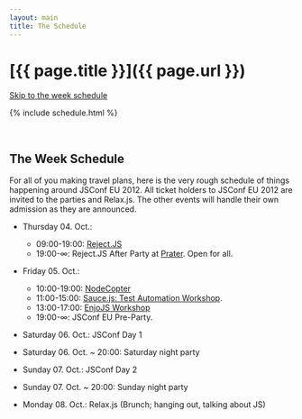 ```yaml
---
layout: main
title: The Schedule
---
```


# [{{ page.title }}]({{ page.url }})

[Skip to the week schedule](#week)

  {% include schedule.html %}

  <a name="week">&nbsp;</a>

## The Week Schedule

For all of you making travel plans, here is the very rough schedule of things happening around JSConf EU 2012. All ticket holders to JSConf EU 2012 are invited to the parties and Relax.js. The other events will handle their own admission as they are announced.

- Thursday 04. Oct.:
  - 09:00-19:00: [Reject.JS](http://rejectjs.org)
  - 19:00-∞: Reject.JS After Party at [Prater](http://www.pratergarten.de/d/). Open for all.

- Friday 05. Oct.:
  - 10:00-19:00: [NodeCopter](http://nodecopter.com)
  - 11:00-15:00: [Sauce.js: Test Automation Workshop](http://2012.jsconf.eu/2012/09/27/announcing-saucejs-workshop.html).
  - 13:00-17:00: [EnjoJS Workshop](http://2012.jsconf.eu/2012/09/26/announcing-enyojs-workshop.html)
  - 19:00-∞: JSConf EU Pre-Party.

- Saturday 06. Oct.: JSConf Day 1
- Saturday 06. Oct. ~ 20:00: Saturday night party
- Sunday 07. Oct.: JSConf Day 2
- Sunday 07. Oct. ~ 20:00: Sunday night party
- Monday 08. Oct.: Relax.js (Brunch; hanging out, talking about JS)